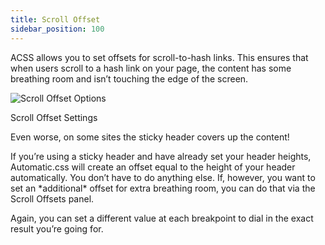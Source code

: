 ```yaml
---
title: Scroll Offset
sidebar_position: 100
---
```


ACSS allows you to set offsets for scroll-to-hash links. This ensures that when users scroll to a hash link on your page, the content has some breathing room and isn’t touching the edge of the screen.

![Scroll Offset Options](https://automaticcss.com/wp-content/uploads/CleanShot-2024-12-27-at-15.09.12@2x-1024x1024.jpg)

Scroll Offset Settings

Even worse, on some sites the sticky header covers up the content!

If you’re using a sticky header and have already set your header heights, Automatic.css will create an offset equal to the height of your header automatically. You don’t have to do anything else. If, however, you want to set an \*additional\* offset for extra breathing room, you can do that via the Scroll Offsets panel.

Again, you can set a different value at each breakpoint to dial in the exact result you’re going for.
